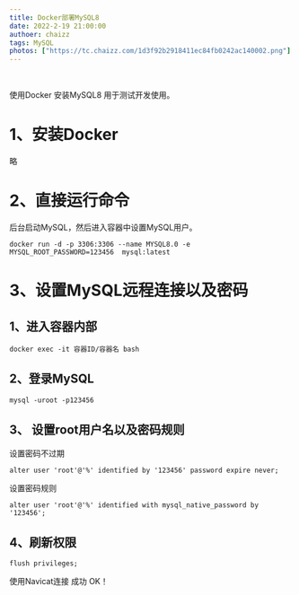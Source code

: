 ```yaml
---
title: Docker部署MySQL8
date: 2022-2-19 21:00:00
authoer: chaizz
tags: MySQL
photos: ["https://tc.chaizz.com/1d3f92b2918411ec84fb0242ac140002.png"]
---
```


​                         

<!--more-->



使用Docker 安装MySQL8 用于测试开发使用。

# 1、安装Docker

略

# 2、直接运行命令

后台启动MySQL，然后进入容器中设置MySQL用户。

```shell
docker run -d -p 3306:3306 --name MYSQL8.0 -e MYSQL_ROOT_PASSWORD=123456  mysql:latest
```

# 3、设置MySQL远程连接以及密码 

##  1、进入容器内部

```shell
docker exec -it 容器ID/容器名 bash
```

## 2、登录MySQL

```shell
mysql -uroot -p123456
```

## 3、 设置root用户名以及密码规则

设置密码不过期

```mysql
alter user 'root'@'%' identified by '123456' password expire never;
```

设置密码规则

```mysql
alter user 'root'@'%' identified with mysql_native_password by '123456';
```

## 4、刷新权限

```mysql
flush privileges;
```

使用Navicat连接 成功 OK！






